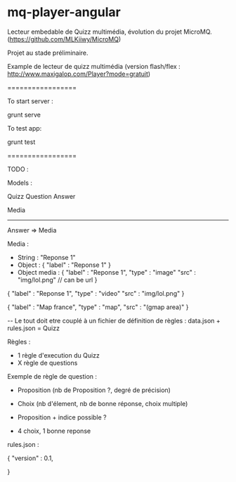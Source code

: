mq-player-angular
=================

Lecteur embedable de Quizz multimédia, évolution du projet MicroMQ. (https://github.com/MLKiiwy/MicroMQ)

Projet au stade préliminaire.

Example de lecteur de quizz multimédia (version flash/flex : http://www.maxigalop.com/Player?mode=gratuit)

=================

To start server :

grunt serve

To test app:

grunt test

=================

TODO :

Models :

Quizz
Question
Answer

Media

---
Answer => Media

Media :
- String : "Reponse 1"
- Object : {
	"label" : "Reponse 1"
}
- Object media :
{
	"label" : "Reponse 1",
	"type" : "image"
	"src" : "img/lol.png"	// can be url
}

{
	"label" : "Reponse 1",
	"type" : "video"
	"src" : "img/lol.png"
}

{
	"label" : "Map france",
	"type" : "map",
	"src" : "(gmap area)"
}

--
Le tout doit etre couplé à un fichier de définition de règles :
data.json + rules.json = Quizz

Règles :
- 1 règle d'execution du Quizz
- X règle de questions

Exemple de règle de question :

- Proposition (nb de Proposition ?, degré de précision)
- Choix (nb d'élement, nb de bonne réponse, choix multiple)
- Proposition + indice possible ?



- 4 choix, 1 bonne reponse

rules.json :

{
	"version" : 0.1,

}
